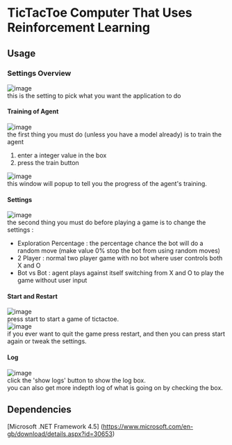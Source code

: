 # TicTacToe Computer That Uses Reinforcement Learning
## Usage
### Settings Overview
![image](https://user-images.githubusercontent.com/98106107/151769284-e51c0864-7b6c-4e2c-8051-2c3bd17bd79e.png)  
this is the setting to pick what you want the application to do  
#### Training of Agent
![image](https://user-images.githubusercontent.com/98106107/151770379-9ec3a6d0-eff6-4103-bb0c-c60cae0a19e4.png)  
the first thing you must do (unless you have a model already) is to train the agent  
1. enter a integer value in the box  
2. press the train button  

![image](https://user-images.githubusercontent.com/98106107/151772163-f0fcb9e4-93e3-4785-af2f-ba2283008f6f.png)  
this window will popup to tell you the progress of the agent's training.  
#### Settings
![image](https://user-images.githubusercontent.com/98106107/151769521-8fc3de08-86a7-4e56-9357-69ea42ca8f39.png)  
the second thing you must do before playing a game is to change the settings :  
* Exploration Percentage : the percentage chance the bot will do a random move (make value 0% stop the bot from using random moves)  
* 2 Player : normal two player game with no bot where user controls both X and O  
* Bot vs Bot : agent plays against itself switching from X and O to play the game without user input  
#### Start and Restart
![image](https://user-images.githubusercontent.com/98106107/151769450-d1bb0089-df32-451a-bfe1-83c62526e20b.png)  
press start to start a game of tictactoe.  
![image](https://user-images.githubusercontent.com/98106107/151771188-d456ad00-e229-4e7a-8816-af89e89b1f24.png)  
if you ever want to quit the game press restart, and then you can press start again or tweak the settings.  
#### Log
![image](https://user-images.githubusercontent.com/98106107/151771452-67250ed9-5635-4e2b-a72f-b07098a00ca2.png)  
click the 'show logs' button to show the log box.  
you can also get more indepth log of what is going on by checking the box.  

## Dependencies
[Microsoft .NET Framework 4.5] (https://www.microsoft.com/en-gb/download/details.aspx?id=30653)  
